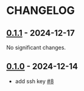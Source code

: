 # CHANGELOG

<!-- towncrier release notes start -->

## [0.1.1](https://github.com/joamatab/install_new_computer/releases/tag/v0.1.1) - 2024-12-17

No significant changes.


## [0.1.0](https://github.com/joamatab/install_new_computer/releases/tag/v0.1.0) - 2024-12-14

- add ssh key [#8](https://github.com/joamatab/install_new_computer/pull/#8)
